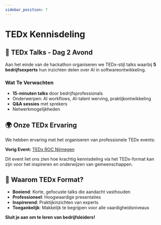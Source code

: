 ```yaml
---
sidebar_position: 7
---
```


# TEDx Kennisdeling

## 🎤 TEDx Talks - Dag 2 Avond

Aan het einde van de hackathon organiseren we TEDx-stijl talks waarbij **5 bedrijfsexperts** hun inzichten delen over AI in softwareontwikkeling.

### Wat Te Verwachten
- **15-minuten talks** door bedrijfsprofessionals
- Onderwerpen: AI workflows, AI-talent werving, praktijkontwikkeling
- **Q&A sessies** met sprekers
- Netwerkmogelijkheden

## 🌍 Onze TEDx Ervaring

We hebben ervaring met het organiseren van professionele TEDx events:

**Vorig Event:**
[TEDx ROC Nijmegen](https://tedx-roc-nijmegen.nl/)

Dit event liet ons zien hoe krachtig kennisdeling via het TEDx-format kan zijn voor het inspireren en onderwijzen van gemeenschappen.

## 🎯 Waarom TEDx Format?

- **Boeiend**: Korte, gefocuste talks die aandacht vasthouden
- **Professioneel**: Hoogwaardige presentaties
- **Inspirerend**: Praktijkinzichten van experts
- **Toegankelijk**: Makkelijk te begrijpen voor alle vaardigheidsniveaus

**Sluit je aan om te leren van bedrijfsleiders!**

